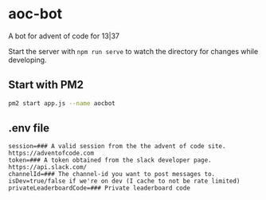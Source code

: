 # aoc-bot

A bot for advent of code for 13|37

Start the server with `npm run serve` to watch the directory for changes while developing.

## Start with PM2
```bash
pm2 start app.js --name aocbot 
```
## .env file

```
session=### A valid session from the the advent of code site. https://adventofcode.com
token=### A token obtained from the slack developer page. https://api.slack.com/
channelId=### The channel-id you want to post messages to.
isDev=true/false if we're on dev (I cache to not be rate limited)
privateLeaderboardCode=### Private leaderboard code
```
